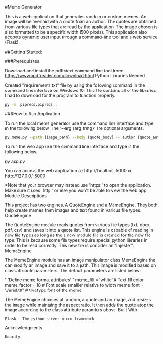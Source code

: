 #Meme Generator

This is a web application that generates random or custom memes. An image will be overlaid with a quote from an author. The quotes are obtained from various file types that are read by the application. The image chosen is also formatted to be a specific width (500 pixels). This application also accpets dynamic user input through a command-line tool and a web service (Flask).

##Getting Started:

###Prerequisites

Download and install the pdftotext command line tool from: https://www.xpdfreader.com/download.html
Python Libraries Needed

Created "requirements.txt" file by using the following command in the command line interface on Windows 10. This file contains all of the libraries I had to download for the program to function properly.

```bash
py -m  pipreqs.pipreqs .
```

###How to Run Application

To run the local meme generator use the command line interface and type in the following below. The '--arg {arg_tring}' are optional arguments.

```bash
py meme.py --path {image_path} --body {quote_body} -- author {quote_author}
```

To run the web app use the command line interface and type in the following below.

py app.py

You can access the web application at: http://localhost:5000 or http://127.0.0.1:5000

*Note that your browser may instead use 'https:\' to open the application. Make sure it uses 'http:\' or else you won't be able to view the web app.
Module Descriptions

This project has two engines. A QuoteEngine and a MemeEngine. They both help create memes from images and text found in various file types.
QuoteEngine

The QuoteEngine module reads quotes from various file types (txt, docx, pdf, csv) and saves it into a quote list. This engine is capable of reading in new file types as long as the a new module file is created for the new file type. This is because some file types require special python libraries in order to be read correctly. This new file is consider an "Injester".
MemeEngine

The MemeEngine module has an image manipulator class MemeEngine the can modify an image and save it to a path. This image is modified based on class attribute parameters. The default parameters are listed below:

'''Define meme format attributes'''
    meme_fill = 'white'  # Text fill color
    meme_factor = 18  # Font scale smalller relative to width
    meme_font = './arial.ttf'  # truetype font of the meme

The MemeEngine chooses at random, a quote and an image, and resizes the image while maintaing the aspect ratio. It then adds the quote atop the image according to the class attribute paramters above.
Built With

    Flask - The python server micro framework

Acknowledgments

    Udacity
